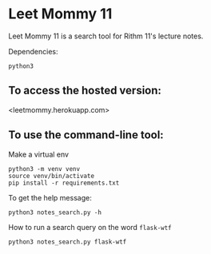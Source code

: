 # Leet Mommy 11

Leet Mommy 11 is a search tool for Rithm 11's lecture notes. 

Dependencies:
```
python3
```
## To access the hosted version:

<leetmommy.herokuapp.com> 

## To use the command-line tool:
Make a virtual env
```
python3 -m venv venv
source venv/bin/activate
pip install -r requirements.txt
```

To get the help message:
```
python3 notes_search.py -h
```

How to run a search query on the word `flask-wtf`

```
python3 notes_search.py flask-wtf
```
